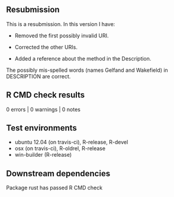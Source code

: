 ## Resubmission
This is a resubmission.  In this version I have:

* Removed the first possibly invalid URI.

* Corrected the other URIs.

* Added a reference about the method in the Description.

The possibly mis-spelled words (names Gelfand and Wakefield) in DESCRIPTION are correct.

## R CMD check results

0 errors | 0 warnings | 0 notes

## Test environments

- ubuntu 12.04 (on travis-ci), R-release, R-devel    
- osx (on travis-ci), R-oldrel, R-release            
- win-builder (R-release)

## Downstream dependencies

Package rust has passed R CMD check
